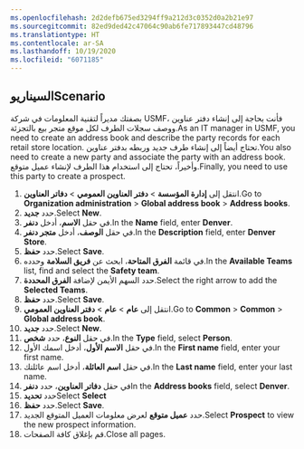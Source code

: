 ```yaml
---
ms.openlocfilehash: 2d2defb675ed3294ff9a212d3c0352d0a2b21e97
ms.sourcegitcommit: 82ed9ded42c47064c90ab6fe717893447cd48796
ms.translationtype: HT
ms.contentlocale: ar-SA
ms.lasthandoff: 10/19/2020
ms.locfileid: "6071185"
---
```

## <a name="scenario"></a><span data-ttu-id="fee84-101">السيناريو</span><span class="sxs-lookup"><span data-stu-id="fee84-101">Scenario</span></span>
<span data-ttu-id="fee84-102">بصفتك مديراً لتقنية المعلومات في شركة USMF، فأنت بحاجة إلى إنشاء دفتر عناوين ووصف سجلات الطرف لكل موقع متجر بيع بالتجزئة.</span><span class="sxs-lookup"><span data-stu-id="fee84-102">As an IT manager in USMF, you need to create an address book and describe the party records for each retail store location.</span></span> <span data-ttu-id="fee84-103">تحتاج أيضاً إلى إنشاء طرف جديد وربطه بدفتر عناوين.</span><span class="sxs-lookup"><span data-stu-id="fee84-103">You also need to create a new party and associate the party with an address book.</span></span> <span data-ttu-id="fee84-104">وأخيراً، تحتاج إلى استخدام هذا الطرف لإنشاء عميل متوقع.</span><span class="sxs-lookup"><span data-stu-id="fee84-104">Finally, you need to use this party to create a prospect.</span></span>

1.  <span data-ttu-id="fee84-105">انتقل إلى **إدارة المؤسسة** > **دفتر العناوين العمومي** > **دفاتر العناوين**.</span><span class="sxs-lookup"><span data-stu-id="fee84-105">Go to **Organization administration** > **Global address book** > **Address books**.</span></span>
2.  <span data-ttu-id="fee84-106">حدد **جديد‎**.</span><span class="sxs-lookup"><span data-stu-id="fee84-106">Select **New**.</span></span>
3.  <span data-ttu-id="fee84-107">في حقل **الاسم**، أدخل **دنفر‎**.</span><span class="sxs-lookup"><span data-stu-id="fee84-107">In the **Name** field, enter **Denver**.</span></span>
4.  <span data-ttu-id="fee84-108">في حقل **الوصف**، أدخل **متجر دنفر**.</span><span class="sxs-lookup"><span data-stu-id="fee84-108">In the **Description** field, enter **Denver Store**.</span></span>
5.  <span data-ttu-id="fee84-109">حدد **حفظ**.</span><span class="sxs-lookup"><span data-stu-id="fee84-109">Select **Save**.</span></span>
6.  <span data-ttu-id="fee84-110">في قائمة **الفرق المتاحة**، ابحث عن **فريق السلامة** وحدده.</span><span class="sxs-lookup"><span data-stu-id="fee84-110">In the **Available Teams** list, find and select the **Safety team**.</span></span>
7.  <span data-ttu-id="fee84-111">حدد السهم الأيمن لإضافة **الفرق المحددة**.</span><span class="sxs-lookup"><span data-stu-id="fee84-111">Select the right arrow to add the **Selected Teams**.</span></span>
8.  <span data-ttu-id="fee84-112">حدد **حفظ**.</span><span class="sxs-lookup"><span data-stu-id="fee84-112">Select **Save**.</span></span>
9.  <span data-ttu-id="fee84-113">انتقل إلى **عام** > **عام** > **دفتر العناوين العمومي**.</span><span class="sxs-lookup"><span data-stu-id="fee84-113">Go to **Common** > **Common** > **Global address book**.</span></span>
10. <span data-ttu-id="fee84-114">حدد **جديد‎**.</span><span class="sxs-lookup"><span data-stu-id="fee84-114">Select **New**.</span></span>
11. <span data-ttu-id="fee84-115">في حقل **النوع**، حدد **شخص**.</span><span class="sxs-lookup"><span data-stu-id="fee84-115">In the **Type** field, select **Person**.</span></span>
12. <span data-ttu-id="fee84-116">في حقل **الاسم الأول**، أدخل اسمك الأول.</span><span class="sxs-lookup"><span data-stu-id="fee84-116">In the **First name** field, enter your first name.</span></span>
13. <span data-ttu-id="fee84-117">في حقل **اسم العائلة**، أدخل اسم عائلتك.</span><span class="sxs-lookup"><span data-stu-id="fee84-117">In the **Last name** field, enter your last name.</span></span>
14. <span data-ttu-id="fee84-118">في حقل **دفاتر العناوين**، حدد **دنفر**</span><span class="sxs-lookup"><span data-stu-id="fee84-118">In the **Address books** field, select **Denver**.</span></span>
15. <span data-ttu-id="fee84-119">حدد **تحديد**</span><span class="sxs-lookup"><span data-stu-id="fee84-119">Select **Select**</span></span>
15. <span data-ttu-id="fee84-120">حدد **حفظ**.</span><span class="sxs-lookup"><span data-stu-id="fee84-120">Select **Save**.</span></span>
16. <span data-ttu-id="fee84-121">حدد **عميل متوقع** لعرض معلومات العميل المتوقع الجديد.</span><span class="sxs-lookup"><span data-stu-id="fee84-121">Select **Prospect** to view the new prospect information.</span></span>
17. <span data-ttu-id="fee84-122">قم بإغلاق كافة الصفحات.</span><span class="sxs-lookup"><span data-stu-id="fee84-122">Close all pages.</span></span>



